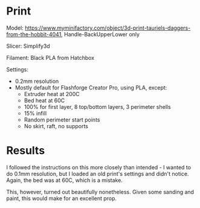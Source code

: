 # Print

Model: https://www.myminifactory.com/object/3d-print-tauriels-daggers-from-the-hobbit-4041, Handle-BackUpperLower only

Slicer: Simplify3d

Filament: Black PLA from Hatchbox

Settings:
- 0.2mm resolution
- Mostly default for Flashforge Creator Pro, using PLA, except:
    - Extruder heat at 200C
    - Bed heat at 60C
    - 100% for first layer, 8 top/bottom layers, 3 perimeter shells
    - 15% infill
    - Random perimeter start points
    - No skirt, raft, no supports

# Results

I followed the instructions on this more closely than intended - I wanted to do 0.1mm resolution, but I loaded an old print's settings and didn't notice. Again, the bed was at 60C, which is a mistake.

This, however, turned out beautifully nonetheless. Given some sanding and paint, this would make for an excellent prop.
